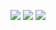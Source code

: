 <p>
  <img src="https://github-readme-stats.vercel.app/api?username=TheAshenWolf&show_icons=true&theme=dark&hide=prs">
  <img src="https://github-readme-stats.vercel.app/api/top-langs/?username=TheAshenWolf&include_all_commits=true&count_private=true&theme=dark&layout=compact">  
  <img src="https://github-readme-stats.vercel.app/api/wakatime?username=TheAshenWolf&theme=dark">
</p>
